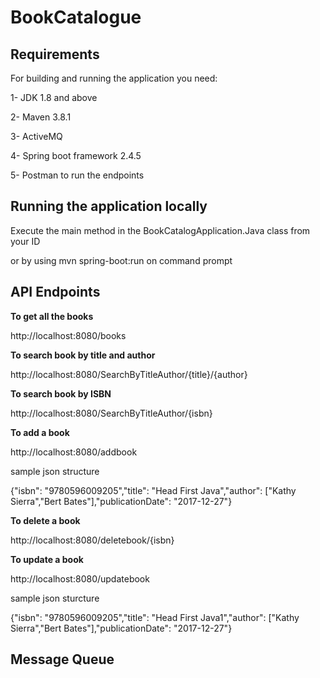 # BookCatalogue
## Requirements

For building and running the application you need:

1- JDK 1.8 and above

2- Maven 3.8.1 

3- ActiveMQ

4- Spring boot framework 2.4.5

5- Postman to run the endpoints

## Running the application locally

Execute the main method in the BookCatalogApplication.Java class from your ID

or by using mvn spring-boot:run on command prompt


## API Endpoints

**To get all the books**

http://localhost:8080/books

**To search book by title and author**

http://localhost:8080/SearchByTitleAuthor/{title}/{author}

**To search book by ISBN**

http://localhost:8080/SearchByTitleAuthor/{isbn}

**To add a book**

http://localhost:8080/addbook

sample json structure

{"isbn": "9780596009205","title": "Head First Java","author": ["Kathy Sierra","Bert Bates"],"publicationDate": "2017-12-27"}

**To delete a book**

http://localhost:8080/deletebook/{isbn}

**To update a book**

http://localhost:8080/updatebook

sample json sturcture

{"isbn": "9780596009205","title": "Head First Java1","author": ["Kathy Sierra","Bert Bates"],"publicationDate": "2017-12-27"}



## Message Queue
